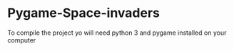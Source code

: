 # Pygame-Space-invaders

To compile the project yo will need python 3 and pygame installed on your computer
